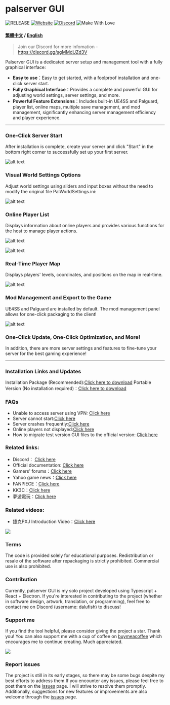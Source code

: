 # palserver GUI

![RELEASE](https://img.shields.io/badge/RELEASE-1.1.0-green)
[![Website](https://img.shields.io/badge/website-click-blue)](https://dalufishes-team.gitbook.io/palserver-gui-en)
[![Discord](https://img.shields.io/badge/discord-click-blue)](https://discord.gg/sgMMdUZd3V)
![Make With Love](https://img.shields.io/badge/make_with_%E2%9D%A4%EF%B8%8F-white)

#### [繁體中文](/README.md) / [English](/README_EN.md)

> Join our Discord for more infomation - https://discord.gg/sgMMdUZd3V

Palserver GUI is a dedicated server setup and management tool with a fully graphical interface:

- **Easy to use**：Easy to get started, with a foolproof installation and one-click server start.
- **Fully Graphical Interface**：Provides a complete and powerful GUI for adjusting world settings, server settings, and more.
- **Powerful Feature Extensions**：Includes built-in UE4SS and Palguard, player list, online maps, multiple save management, and mod management, significantly enhancing server management efficiency and player experience.

---

### One-Click Server Start

After installation is complete, create your server and click "Start" in the bottom right corner to successfully set up your first server.

![alt text](/readme/menu.png)

### Visual World Settings Options

Adjust world settings using sliders and input boxes without the need to modify the original file PalWorldSettings.ini:

![alt text](/readme/worldsettings.png)

### Online Player List

Displays information about online players and provides various functions for the host to manage player actions.

![alt text](/readme/playerlist.png)

![alt text](/readme/playeraction.png)

### Real-Time Player Map

Displays players' levels, coordinates, and positions on the map in real-time.

![alt text](/readme/onlinemap.png)

### Mod Management and Export to the Game

UE4SS and Palguard are installed by default. The mod management panel allows for one-click packaging to the client!

![alt text](/readme/mod.png)

### One-Click Update, One-Click Optimization, and More!

In addition, there are more server settings and features to fine-tune your server for the best gaming experience!

---

### Installation Links and Updates

Installation Package (Recommended):[Click here to download](https://github.com/Dalufishe/palserver-GUI/releases/download/1.1.0/1.1.0-palserver-gui.exe)
Portable Version (No installation required)：[Click here to download](https://github.com/Dalufishe/palserver-GUI/releases/download/1.1.0/unpack-1.1.0-palserver-gui.zip)

### FAQs

- Unable to access server using VPN: [Click here](https://dalufishes-team.gitbook.io/palserver-gui/faq/shi-yong-vpn-reng-wu-fa-jin-ru-si-fu-qi)
- Server cannot start:[Click here](https://dalufishes-team.gitbook.io/palserver-gui/faq/si-fu-qi-wu-fa-qi-dong)
- Server crashes frequently:[Click here](https://dalufishes-team.gitbook.io/palserver-gui/faq/si-fu-qi-bin-fan-beng-kui)
- Online players not displayed:[Click here](https://dalufishes-team.gitbook.io/palserver-gui/faq/mei-you-xian-shi-zai-xian-wan-jia)
- How to migrate test version GUI files to the official version: [Click here](https://dalufishes-team.gitbook.io/palserver-gui/faq/ce-shi-ban-ben-gui-dang-an-qian-yi-dao-zheng-shi-ban)

### Related links:

- Discord： [Click here](https://discord.gg/sgMMdUZd3V)
- Official documentation: [Click here](https://dalufishes-team.gitbook.io/palserver-gui)
- Gamers' forums：[Click here](https://forum.gamer.com.tw/C.php?bsn=71458&snA=2043)
- Yahoo game news：[Click here](https://tw.news.yahoo.com/palserver-gui-041354287.html)
- FANPIECE：[Click here](https://gank.fanpiece.com/animeradio/%E5%8F%B0%E7%81%A3%E5%A4%A7%E7%A5%9E%E5%89%B5-%E5%B9%BB%E7%8D%B8%E5%B8%95%E9%AD%AF-%E4%B8%80%E9%8D%B5%E9%96%8B%E8%A8%AD%E4%BC%BA%E6%9C%8D%E5%99%A8-%E5%B7%A5%E5%85%B7-%E5%85%A7%E5%BB%BA%E7%B9%81%E4%B8%AD-%E5%9C%96%E5%83%8FUI-c1452714.html)
- KK3C：[Click here](https://kkplay3c.net/steam-pal-server-gui/)
- 夢遊電玩：[Click here](https://www.game735.com/forum.php?mod=viewthread&tid=388027&extra=page%3D1&ordertype=1)

### Related videos:

- 捷克PXJ Introduction Video：[Click here](https://youtu.be/8Vq7uANT0Eo?si=-nH9lkUpsk7DgMW8)

<a href="https://youtu.be/8Vq7uANT0Eo?si=-nH9lkUpsk7DgMW8" target="_blank">
<img src="https://i.ytimg.com/vi_webp/8Vq7uANT0Eo/maxresdefault.webp"/>
</a>

### Terms

The code is provided solely for educational purposes. Redistribution or resale of the software after repackaging is strictly prohibited. Commercial use is also prohibited.

### Contribution

Currently, palserver GUI is my solo project developed using Typescript + React + Electron. If you're interested in contributing to the project (whether in software design, artwork, translation, or programming), feel free to contact me on Discord (username: dalufish) to discuss!

### Support me

If you find the tool helpful, please consider giving the project a star. Thank you!
You can also support me with a cup of coffee on [buymeacoffee](https://www.buymeacoffee.com/dalufish) which encourages me to continue creating. Much appreciated.

<a href="https://www.buymeacoffee.com/Dalufish"><img src="https://img.buymeacoffee.com/button-api/?text=Buy me a coffee&emoji=&slug=Dalufish&button_colour=FFDD00&font_colour=000000&font_family=Comic&outline_colour=000000&coffee_colour=ffffff" /></a>

### Report issues

The project is still in its early stages, so there may be some bugs despite my best efforts to address them.If you encounter any issues, please feel free to post them on the [issues](https://github.com/Dalufishe/palserver-GUI/issues) page. I will strive to resolve them promptly. Additionally, suggestions for new features or improvements are also welcome through the [issues](https://github.com/Dalufishe/palserver-GUI/issues) page.
